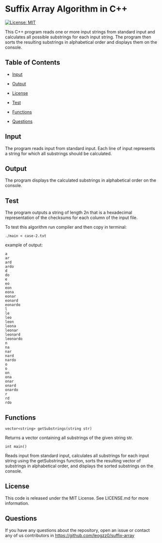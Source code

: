 # Suffix Array Algorithm in C++
[![License: MIT](https://img.shields.io/badge/License-MIT-yellow.svg)](https://opensource.org/licenses/MIT)

This C++ program reads one or more input strings from standard input and calculates all possible substrings for each input string. The program then sorts the resulting substrings in alphabetical order and displays them on the console.

## Table of Contents 

- [Input](#input)

- [Output](#output)

- [License](#license)

- [Test](#test)

- [Functions](#functions)

- [Questions](#questions)

## Input

The program reads input from standard input. Each line of input represents a string for which all substrings should be calculated.

## Output

The program displays the calculated substrings in alphabetical order on the console.

## Test

The program outputs a string of length 2n that is a hexadecimal representation of the checksums for each column of the input file.

To test this algorithm run compiler and then copy in terminal:
```
./main < case-2.txt 
```

example of output:
```
a
ar
ard
ardo
d
do
e
eo
eon
eona
eonar
eonard
eonardo
l
le
leo
leon
leona
leonar
leonard
leonardo
n
na
nar
nard
nardo
o
o
on
ona
onar
onard
onardo
r
rd
rdo
```

## Functions

```
vector<string> getSubstrings(string str)
```
Returns a vector containing all substrings of the given string str.

```
int main()
```
Reads input from standard input, calculates all substrings for each input string using the getSubstrings function, sorts the resulting vector of substrings in alphabetical order, and displays the sorted substrings on the console.

## License

This code is released under the MIT License. See LICENSE.md for more information.

## Questions

If you have any questions about the repository, open an issue or contact any of us contributors in https://github.com/leogzz0/suffix-array
